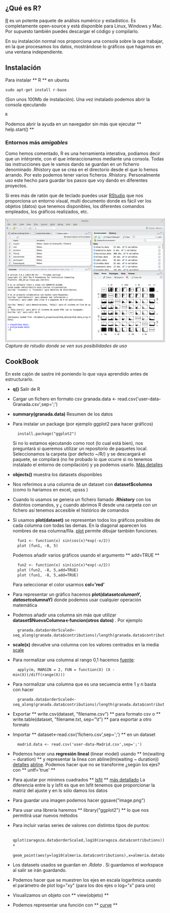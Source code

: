 ## ¿Qué es R?

[R](http://www.r-project.org/) es un potente paquete de análisis numérico y estadístico. Es completamente open-source y está disponible para Linux, Windows y Mac. Por supuesto también puedes descargar el código y compilarlo.

En su instalación normal nos proporciona una consola sobre la que trabajar, en la que procesamos los datos, mostrándose lo gráficos que hagamos en una ventana independiente.

## Instalación

Para instalar ** R ** en ubuntu

	sudo apt-get install r-base

(Son unos 100Mb de instalación).
Una vez instalado podemos abrir la consola ejecutando 

	R

Podemos abrir la ayuda en un navegador sin más que ejecutar ** help.start() **

### Entornos más _amigables_ 

Como hemos comentado, R es una herramienta interativa, podíamos decir que un intérprete, con el que interaccionamos mediante una consola. Todas las instrucciones que le vamos dando se guardan en un ficherro denominado .Rhistory que se crea en el directorio desde el que lo hemos arrando. Por esto podemos tener varios ficheros .Rhistory. Personalmente uso este hecho para guardar los pasos que voy dando en diferentes proyectos.

Si eres más de ratón que de teclado puedes usar [RStudio](www.rstudio.com) que nos proporciona un entorno visual, multi documento donde es fácil ver los objetos (datos) que tenemos disponibles, los diferentes comandos empleados, los gráficos realizados, etc.

![rstudio](https://raw.githubusercontent.com/javacasm/learningR/master/rstudio.png)
_Captura de rstudio donde se ven sus posibilidades de uso_


## CookBook

En este cajón de sastre iré poniendo lo que vaya aprendido antes de estructurarlo.

* **q()** Salir de R

* Cargar un fichero en formato csv
granada.data <- read.csv('user-data-Granada.csv',sep=';')

* **summary(granada.data)** Resumen de los datos

* Para instalar un package (por ejemplo ggplot2 para hacer gráficos)

		install.package("ggplot2")

	Si no lo estamos ejecutando como root (lo cual está bien), nos preguntará si queremos utilizar un repositorio de paquetes local. Seleccionamos la carpeta (por defecto ~/R/) y se descargará el paquete, se compilará (no he probado lo que ocurre si no tenemos instalado el entorno de compilación) y ya podemos usarlo. [Más detalles](http://www.r-bloggers.com/installing-r-packages/)

* **objects()**  muestra los datasets disponibles

* Nos referimos a una columna de un dataset con **dataset$columna** (como lo haríamos en excel, upsss )

* Cuando lo usamos se genera un fichero llamado **.Rhistory** con los distintos comandos, y ¿ cuando abrimos R desde una carpeta con un fichero así tenemos accesible  el histórico de comandos

* Si usamos **plot(dataset)** se representan todos los gráficos posibles de cada columna con todas las demas. En la diagonal aparecen los nombres de esa columna/fila. [plot](http://stat.ethz.ch/R-manual/R-devel/library/graphics/html/plot.html) permite dibujar también funciones.

		fun1 <- function(x) sin(cos(x)*exp(-x/2))
		plot (fun1, -8, 5)

	Podemos añadir varios gráficos usando el argumento ** add=TRUE **

		fun2 <- function(x) sin(sin(x)*exp(-x/2))
		plot (fun2, -8, 5,add=TRUE)
		plot (fun1, -8, 5,add=TRUE)

	Para seleccionar el color usarmos **col='red'**

* Para representar un gráfico hacemos **plot(dataset$columanY,dataset$columnaY)** donde podemos usar cualquier operación matemática

* Podemos añadir una columna sin más que utilizar **dataset$NuevaColumna<-funcion(otros datos)** . Por ejemplo

	 	granada.data$orderScaled<-seq_along(granada.data$contributions)/length(granada.data$contributions)

* **scale(x)** devuelve una columna con los valores centrados en la media [scale](https://stat.ethz.ch/R-manual/R-patched/library/base/html/scale.html)

* Para normalizar una columna al rango 0,1 hacemos [fuente](http://stackoverflow.com/questions/15468866/scaling-a-numeric-matrix-in-r-with-values-0-to-1):

		apply(m, MARGIN = 2, FUN = function(X) (X - min(X))/diff(range(X)))

* Para normalizar una columna que es una secuencia entre 1 y n basta con hacer

		granada.data$orderScaled<-seq_along(granada.data$contributions)/length(granada.data$contributions)

* Exportar ** write.csv(dataset, "filename.csv") ** para formato csv o ** write.table(dataset, "filename.txt, sep="\t") ** para exportar a otro formato

* Importar ** dataset<-read.csv('fichero.csv',sep=';') ** en un dataset

		madrid.data <- read.csv('user-data-Madrid.csv',sep=';')

* Podemos hacer una **regresión lineal** (linear model) usando ** lm(waiting ~ duration) ** y representar la línea con abline(lm(waiting ~ duration)) [detalles](http://msenux.redwoods.edu/math/R/regression.php) [abline](https://stat.ethz.ch/R-manual/R-devel/library/graphics/html/abline.html). Podemos hacer que no se transforme ¿según los ejes? con ** untf='true' **

* Para ajustar por mínimos cuadrados ** [lsfit](https://stat.ethz.ch/R-manual/R-patched/library/stats/html/lsfit.html) ** [más detallado](http://sites.stat.psu.edu/~jls/stat511/lectures/lec10.pdf) 
La diferencia entre ls y lsfit es que en lsfit tenemos que proporcionar la matriz del ajuste y en ls sólo damos los datos

* Para guardar una imagen podemos hacer ggsave("image.png")

* Para usar una librería haremos ** library("ggplot2") ** lo que nos permitirá usar nuevos métodos

* Para incluir varias series de valores con distintos tipos de puntos: 

		qplot(zaragoza.data$orderScaled,log10(zaragoza.data$contributions)) + 
		geom_point(aes(y=log10(almeria.data$contributions),x=almeria.data$orderScaled,color='almeria.data$contributions'))  

* Los datasets usados se guardan en _.Rdata_ . Si guardamos el workspace al salir se irán guardando.

* Podemos hacer que se muestren los ejes en escala logarítmica usando el parámetro de plot log="xy" (para los dos ejes o log="x" para uno)

* Visualizamos un objeto con ** view(objeto) **

* Podemos representar una función con ** [curve](http://astrostatistics.psu.edu/su07/R/html/graphics/html/curve.html) ** 

